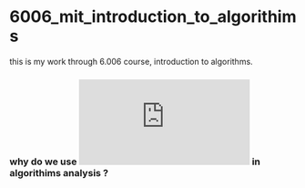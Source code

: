 # 6006_mit_introduction_to_algorithims
this is my work through 6.006 course, introduction to algorithms.
### why do we use ![equation](http://latex.codecogs.com/gif.latex?O_t%3D%5Ctext%20%7B%20Onset%20event%20at%20time%20bin%20%7D%20t)  in algorithims analysis ?

